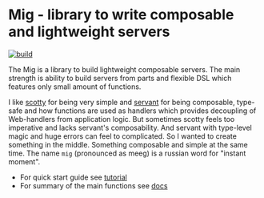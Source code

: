 # Mig - library to write composable and lightweight servers

[![build](https://github.com/anton-k/mig/actions/workflows/compile-and-test.yml/badge.svg)](https://github.com/anton-k/mig/actions/workflows/compile-and-test.yml)

The Mig is a library to build lightweight composable servers.
The main strength is ability to build servers from parts
and flexible DSL which features only small amount of functions.

I like [scotty](https://hackage.haskell.org/package/scotty) for being very 
simple and [servant](https://hackage.haskell.org/package/servant-server) for being composable, type-safe 
and how functions are used as handlers which provides decoupling of Web-handlers
from application logic.
But sometimes scotty feels too imperative and lacks servant's composability.
And servant with type-level magic and huge errors can feel to complicated.
So I wanted to create something in the middle. Something composable and simple 
at the same time.
The name `mig` (pronounced as meeg) is a russian word for "instant moment".

* For quick start guide see [tutorial](https://anton-k.github.io/mig/)
* For summary of the main functions see [docs](https://anton-k.github.io/mig/08-reference.html)
